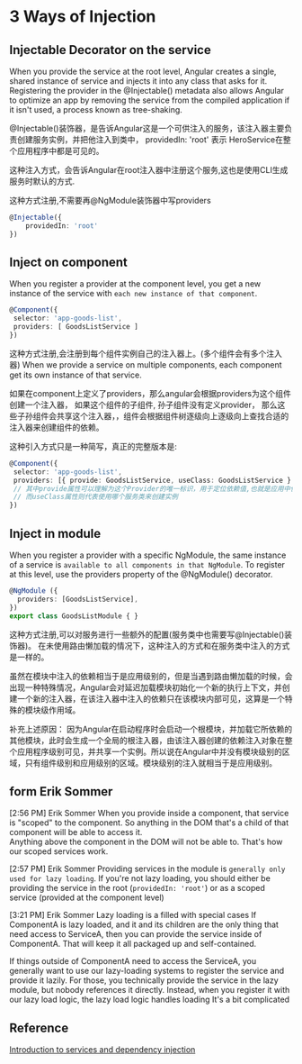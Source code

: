 # 3 Ways of Injection

## Injectable Decorator on the service

When you provide the service at the root level, Angular creates a single, shared instance of service and injects it into any class that asks for it.
Registering the provider in the @Injectable() metadata also allows Angular to optimize an app by removing the service from the compiled application if it isn't used, a process known as tree-shaking.

@Injectable()装饰器，是告诉Angular这是一个可供注入的服务，该注入器主要负责创建服务实例，并把他注入到类中， providedIn: 'root' 表示 HeroService在整个应用程序中都是可见的。

这种注入方式，会告诉Angular在root注入器中注册这个服务,这也是使用CLI生成服务时默认的方式.

这种方式注册,不需要再@NgModule装饰器中写providers

```ts
@Injectable({
    providedIn: 'root'
})

```

## Inject on component

When you register a provider at the component level, you get a new instance of the service with `each new instance of that component`.

```ts
@Component({ 
 selector: 'app-goods-list',
 providers: [ GoodsListService ]
})
```
这种方式注册,会注册到每个组件实例自己的注入器上。(多个组件会有多个注入器)
When we provide a service on multiple components, each component get its own instance of that service.

如果在component上定义了providers，那么angular会根据providers为这个组件创建一个注入器，
如果这个组件的子组件, 孙子组件没有定义provider， 那么这些子孙组件会共享这个注入器，，组件会根据组件树逐级向上逐级向上查找合适的注入器来创建组件的依赖。

这种引入方式只是一种简写，真正的完整版本是:

```ts
@Component({ 
 selector: 'app-goods-list',
 providers: [{ provide: GoodsListService, useClass: GoodsListService } ]
 // 其中provide属性可以理解为这个Provider的唯一标识，用于定位依赖值,也就是应用中使用的服务名
 // 而useClass属性则代表使用哪个服务类来创建实例
})
```

## Inject in module

When you register a provider with a specific NgModule, the same instance of a service is `available to all components in that NgModule`.
To register at this level, use the providers property of the @NgModule() decorator.

```ts
@NgModule ({
  providers: [GoodsListService],
})
export class GoodsListModule { }
```

这种方式注册,可以对服务进行一些额外的配置(服务类中也需要写@Injectable()装饰器)。
在未使用路由懒加载的情况下，这种注入的方式和在服务类中注入的方式是一样的。

虽然在模块中注入的依赖相当于是应用级别的，但是当遇到路由懒加载的时候，会出现一种特殊情况，Angular会对延迟加载模块初始化一个新的执行上下文，并创建一个新的注入器，在该注入器中注入的依赖只在该模块内部可见，这算是一个特殊的模块级作用域。

补充上述原因： 因为Angular在启动程序时会启动一个根模块，并加载它所依赖的其他模块，此时会生成一个全局的根注入器，由该注入器创建的依赖注入对象在整个应用程序级别可见，并共享一个实例。所以说在Angular中并没有模块级别的区域，只有组件级别和应用级别的区域。模块级别的注入就相当于是应用级别。


## form Erik Sommer
[2:56 PM] Erik Sommer
When you provide inside a component, that service is "scoped" to the component.  So anything in the DOM that's a child of that component will be able to access it.  
Anything above the component in the DOM will not be able to.  That's how our scoped services work.

[2:57 PM] Erik Sommer
Providing services in the module is `generally only used for lazy loading`.  If you're not lazy loading, you should either be providing the service in the root (`providedIn: 'root'`) or as a scoped service (provided at the component level)


[3:21 PM] Erik Sommer
Lazy loading is a filled with special cases   If ComponentA is lazy loaded, and it and its children are the only thing that need access to ServiceA, then you can provide the service inside of ComponentA.  That will keep it all packaged up and self-contained.
 
If things outside of ComponentA need to access the ServiceA, you generally want to use our lazy-loading systems to register the service and provide it lazily.  For those, you technically provide the service in the lazy module, but nobody references it directly.  Instead, when you register it with our lazy load logic, the lazy load logic handles loading
It's a bit complicated



## Reference

[Introduction to services and dependency injection](https://angular.io/guide/architecture-services)

